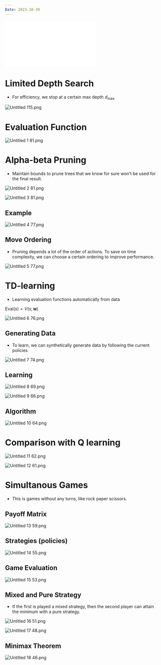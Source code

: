 ```yaml
---
Date: 2023-10-30
---
```

![Games_2](attachments/Games_2.pdf)

# Limited Depth Search

- For efficiency, we stop at a certain max depth $d_{\max}$﻿

![Untitled 115.png](attachments/Untitled%20115.png)

# Evaluation Function

![Untitled 1 81.png](attachments/Untitled%201%2081.png)

# Alpha-beta Pruning

- Maintain bounds to prune trees that we know for sure won’t be used for the final result.

![Untitled 2 81.png](attachments/Untitled%202%2081.png)

![Untitled 3 81.png](attachments/Untitled%203%2081.png)

## Example

![Untitled 4 77.png](attachments/Untitled%204%2077.png)

## Move Ordering

- Pruning depends a lot of the order of actions. To save on time complexity, we can choose a certain ordering to improve performance.

![Untitled 5 77.png](attachments/Untitled%205%2077.png)

# TD-learning

- Learning evaluation functions automatically from data

$\text{Eval}(s) = V(s;\mathbf{w})$

![Untitled 6 76.png](attachments/Untitled%206%2076.png)

## Generating Data

- To learn, we can synthetically generate data by following the current policies

![Untitled 7 74.png](attachments/Untitled%207%2074.png)

## Learning

![Untitled 8 69.png](attachments/Untitled%208%2069.png)

![Untitled 9 66.png](attachments/Untitled%209%2066.png)

## Algorithm

![Untitled 10 64.png](attachments/Untitled%2010%2064.png)

# Comparison with Q learning

![Untitled 11 62.png](attachments/Untitled%2011%2062.png)

![Untitled 12 61.png](attachments/Untitled%2012%2061.png)

# Simultanous Games

- This is games without any turns, like rock paper scissors.

## Payoff Matrix

![Untitled 13 59.png](attachments/Untitled%2013%2059.png)

## Strategies (policies)  
  

![Untitled 14 55.png](attachments/Untitled%2014%2055.png)

## Game Evaluation

![Untitled 15 53.png](attachments/Untitled%2015%2053.png)

## Mixed and Pure Strategy

- If the first is played a mixed strategy, then the second player can attain the minimum with a pure strategy.

![Untitled 16 51.png](attachments/Untitled%2016%2051.png)

![Untitled 17 48.png](attachments/Untitled%2017%2048.png)

## Minimax Theorem

![Untitled 18 46.png](attachments/Untitled%2018%2046.png)